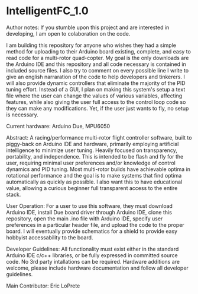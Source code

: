 # IntelligentFC_1.0
Author notes:
If you stumble upon this project and are interested in developing, I am open to colaboration on the code. 

I am building this repository for anyone who wishes they had a simple method for uploading to their Arduino board existing, complete, and easy to read code for a multi-rotor quad-copter. My goal is the only downloads are the Arduino IDE and this repository and all code necessary is contained in included source files. I also try to comment on every possible line I write to give an english narraration of the code to help developers and tinkerers. I will also provide dynamic controllers that eliminate the majority of the PID tuning effort. Instead of a GUI, I plan on making this system's setup a text file where the user can change the values of various variables, affecting features, while also giving the user full access to the control loop code so they can make any modifications. Yet, if the user just wants to fly, no setup is necessary. 

Current hardware: 
Arduino Due, MPU6050

Abstract:
A racing/performance multi-rotor flight controller software, built to piggy-back on Arduino IDE and hardware, primarily employing artificial intelligence to minimize user tuning. Heavily focused on transparency, portability, and independence.
This is intended to be flash and fly for the user, requiring minimal user preferences and/or knowledge of control dynamics and PID tuning. Most multi-rotor builds have achievable optima in rotational performance and the goal is to make systems that find optima automatically as quickly as possible. I also want this to have educational value, allowing a curious beginner full transparent access to the entire stack.

User Operation:
For a user to use this software, they must download Arduino IDE, install Due board driver through Arduino IDE, clone this repository, open the main .ino file with Arduino IDE, specify user preferences in a particular header file, and upload the code to the proper board. I will eventually provide schematics for a shield to provide easy hobbyist accessability to the board.

Developer Guidelines:
All functionality must exist either in the standard Arduino IDE c/c++ libraries, or be fully expressed in committed source code. No 3rd party intallations can be required. Hardware additions are welcome, please include hardware documentation and follow all developer guidelines.

Main Contributor: Eric LoPrete
